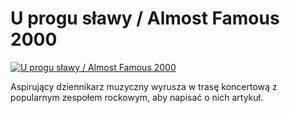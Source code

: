 U progu sławy / Almost Famous 2000 
=============
[![U progu sławy / Almost Famous 2000 ](http://vidos.pl/images/player.gif)](http://vidos.pl/u-progu-slawy-almost-famous-2000)

 Aspirujący dziennikarz muzyczny wyrusza w trasę koncertową z popularnym zespołem rockowym, aby napisać o nich artykuł.
